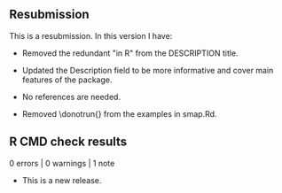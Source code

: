 ## Resubmission
This is a resubmission. In this version I have:

* Removed the redundant "in R" from the DESCRIPTION title.

* Updated the Description field to be more informative and cover
  main features of the package.

* No references are needed.

* Removed \donotrun{} from the examples in smap.Rd.

## R CMD check results

0 errors | 0 warnings | 1 note

* This is a new release.
